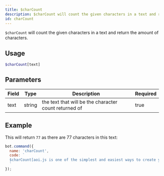 ```yaml
---
title: $charCount 
description: $charCount will count the given characters in a text and return the amount of characters.
id: charCount
---
```


`$charCount` will count the given characters in a text and return the amount of characters.

## Usage

```php
$charCount[text]
```

## Parameters 


| Field | Type   | Description                                           | Required |
| ----- | ------ | ----------------------------------------------------- | -------- |
| text  | string | the text that will be the character count returned of | true      |


## Example

This will return `77` as there are 77 characters in this text:

```javascript
bot.command({
  name: 'charCount',
  code: `
  $charCount[aoi.js is one of the simplest and easiest ways to create your own Discord Bot]
  `
});
```
